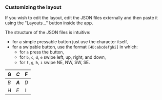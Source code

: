 <!--
## How to use
### Quickstart
Cloning my setup is fairly simple:
1. download [Multiling-o](https://play.google.com/store/apps/details?id=kl.ime.oh&hl=en&gl=US) from Google Play,
2. go to `Layouts - DIY - (Space bar) Layouts... - [+ DIY]`,
3. paste the content of `messagease-cs-base.json`,
3. repeat the steps 2&3 with `messagease-cs-double.json`,
4. go to `Settings - Misc. - Import | Export - Theme`,
5. paste the content of `theme.cfg`.
-->
### Customizing the layout
If you wish to edit the layout, edit the JSON files externally and then paste it using the "Layouts..." button inside the app.

The structure of the JSON files is intuitive:
- for a simple pressable button just use the character itself,
- for a swipable button, use the format `[4D:abcdefghi]` in which:
  - for `a` press the button,
  - for `b`, `c`, `d`, `e` swipe left, up, right, and down,
  - for `f`, `g`, `h`, `i` swipe NE, NW, SW, SE.

|G|_C_|F|
|-|-|-|
|_B_|___A___|_D_|
|H|_E_|I|

<!--
Some directions may be omitted using a " " (space).

## Screenshots
### Base
<p align="center">
  <img src="img/base.png" width=400px />
</p>

### Double
<p align="center">
  <img src="img/double.png" width=400px />
</p>

### Symbols
<p align="center">
  <img src="img/sym.png" width=400px />
</p>

### Numpad
<p align="center">
  <img src="img/num.png" width=400px />
</p>

### AltGr
<p align="center">
  <img src="img/altgr.png" width=400px />
</p>

### Emoji
<p align="center">
  <img src="img/emoji.png" width=400px />
</p>
-->